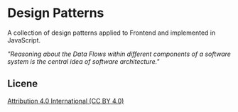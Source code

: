 # Design Patterns
A collection of design patterns applied to Frontend and implemented in JavaScript.

_"Reasoning about the Data Flows within different components of a software system is the central idea of software architecture."_

## Licene
[Attribution 4.0 International (CC BY 4.0)](https://creativecommons.org/licenses/by/4.0/legalcode)